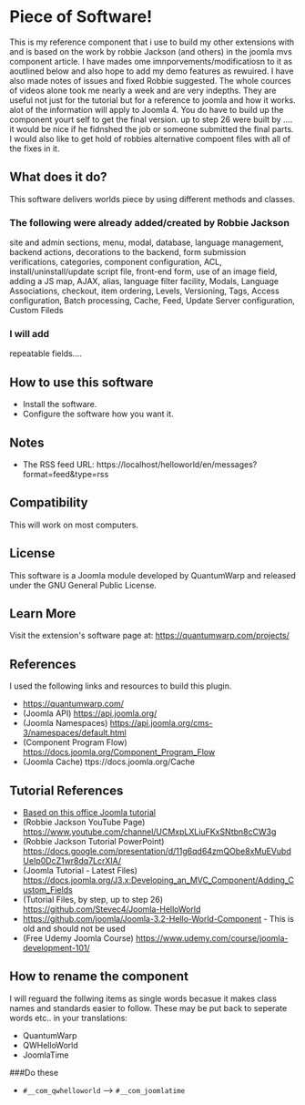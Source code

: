 # Piece of Software!
This is my reference component that i use to build my other extensions with and is based on the work by robbie Jackson (and others) in the joomla mvs component article.
I have mades ome imnporvements/modificatiosn to it as aoutlined below and also hope to add my demo features as rewuired. I have also made notes of issues and fixed Robbie suggested.
The whole cources of videos alone took me nearly a week and are very indepths. They are useful not just for the tutorial but for a reference to joomla and how it works. alot of the information will apply to Joomla 4. You do have to build up the component yourt self to get the final version. up to step 26 were built by .... it would be nice if he fidnshed the job or someone submitted the final parts.
I would also like to get hold of robbies alternative compoent files with all of the fixes in it.

## What does it do?
This software delivers worlds piece by using different methods and classes.

### The following were already added/created by Robbie Jackson
site and admin sections, menu, modal, database, language management, backend actions, decorations to the backend, form submission verifications, 
categories, component configuration, ACL, install/uninstall/update script file, front-end form, use of an image field, adding a JS map, AJAX, alias, 
language filter facility, Modals, Language Associations, checkout, item ordering, Levels, Versioning, Tags, Access configuration, Batch processing, 
Cache, Feed, Update Server configuration, Custom Fileds

### I will add
repeatable fields....

## How to use this software
- Install the software.
- Configure the software how you want it.

## Notes
- The RSS feed URL: https://localhost/helloworld/en/messages?format=feed&type=rss

## Compatibility
This will work on most computers.

## License
This software is a Joomla module developed by QuantumWarp and released under the GNU General Public License.

## Learn More
Visit the extension's software page at: https://quantumwarp.com/projects/

## References
I used the following links and resources to build this plugin.
- https://quantumwarp.com/
- (Joomla API) https://api.joomla.org/
- (Joomla Namespaces) https://api.joomla.org/cms-3/namespaces/default.html
- (Component Program Flow) https://docs.joomla.org/Component_Program_Flow
- (Joomla Cache) ttps://docs.joomla.org/Cache


## Tutorial References
- [Based on this office Joomla tutorial](https://docs.joomla.org/J3.x:Developing_an_MVC_Component/Introduction)
- (Robbie Jackson YouTube Page) https://www.youtube.com/channel/UCMxpLXLiuFKxSNtbn8cCW3g
- (Robbie Jackson Tutorial PowerPoint) https://docs.google.com/presentation/d/11g6qd64zmQObe8xMuEVubdUeIp0DcZ1wr8dq7LcrXIA/
- (Joomla Tutorial - Latest Files) https://docs.joomla.org/J3.x:Developing_an_MVC_Component/Adding_Custom_Fields
- (Tutorial Files, by step, up to step 26) https://github.com/Stevec4/Joomla-HelloWorld
- https://github.com/joomla/Joomla-3.2-Hello-World-Component - This is old and should not be used
- (Free Udemy Joomla Course) https://www.udemy.com/course/joomla-development-101/

## How to rename the component
I will reguard the follwing items as single words becasue it makes class names and standards easier to follow. These may be put back to seperate words etc.. in your translations:
- QuantumWarp
- QWHelloWorld
- JoomlaTime

###Do these
- `#__com_qwhelloworld` --> `#__com_joomlatime`